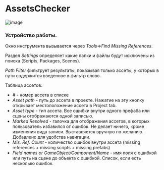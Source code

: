 # AssetsChecker
![image](https://github.com/dimlight14/AssetsChecker/assets/17859007/202076e1-8f6c-4a6d-a338-ee1f659907ae)


### Устройство работы.

Окно инструмента вызывается через _Tools=>Find Missing References_.

Раздел _Settings_ определяет какие папки и файлы будут исключены из поиска (Scripts, Packages, Scenes).

_Path Filter_ фильтрует результаты, показывая только ассеты, у которых в пути содержится введенное в фильтр слово.

Таблица ассетов:
* _#_  - номер ассета в списке
* _Asset path_  - путь до ассета в проекте. Нажатие на эту кнопку открывает местоположение ассета в Project tab.
* _Asset type_ - тип ассета. Все ошибки внутри одного префаба или сцены отображаются одной записью.
* _Marked Resolved_ - галочка для отображения ассетов, в которых пользователь избавился от ошибок. Не делает ничего, кроме изменения вида записи. Выставляется вручную по желанию. Добавлено для удобства навигации.
* _Mis. Ref. Count_ - количество ошибок внутри ассета (missing references + missing scripts + missing prefabs)
* _Field names or GameObject/Component/Name_ - имя поля с ошибкой или путь на сцене до объекта с ошибкой. Список, если есть несколько ошибок.
